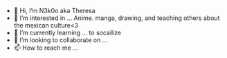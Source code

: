 - 👋 Hi, I’m N3k0o aka Theresa
- 👀 I’m interested in ... Anime. manga, drawing, and teaching others about the mexican culture<3
- 🌱 I’m currently learning ... to socailize
- 💞️ I’m looking to collaborate on ...
- 📫 How to reach me ...

<!---
N3k0o/N3k0o is a ✨ special ✨ repository because its `README.md` (this file) appears on your GitHub profile.
You can click the Preview link to take a look at your changes.
--->
